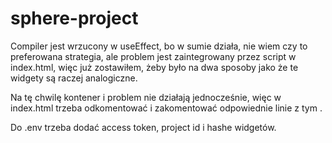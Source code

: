 # sphere-project

Compiler jest wrzucony w useEffect, bo w sumie działa, nie wiem czy to preferowana strategia, ale problem jest zaintegrowany przez script w index.html, więc już zostawiłem, żeby było na dwa sposoby jako że te widgety są raczej analogiczne.

Na tę chwilę kontener i problem nie działają jednocześnie, więc w index.html trzeba odkomentować i zakomentować odpowiednie linie z tym <personalized-link>.

Do .env trzeba dodać access token, project id i hashe widgetów.